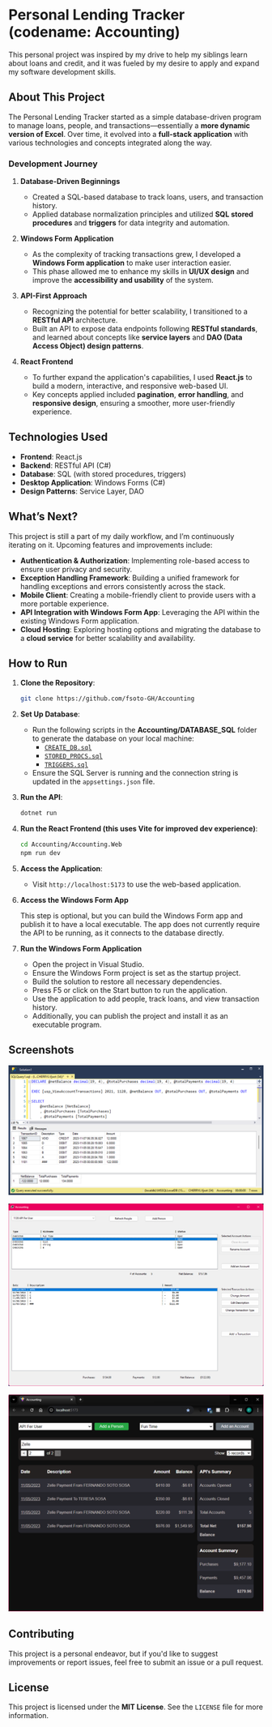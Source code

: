 # Personal Lending Tracker (codename: Accounting)

This personal project was inspired by my drive to help my siblings learn about loans and credit, and it was fueled by my desire to apply and expand my software development skills.

## **About This Project**

The Personal Lending Tracker started as a simple database-driven program to manage loans, people, and transactions—essentially a **more dynamic version of Excel**. Over time, it evolved into a **full-stack application** with various technologies and concepts integrated along the way.

### **Development Journey**

1. **Database-Driven Beginnings**

   - Created a SQL-based database to track loans, users, and transaction history.
   - Applied database normalization principles and utilized **SQL stored procedures** and **triggers** for data integrity and automation.

2. **Windows Form Application**

   - As the complexity of tracking transactions grew, I developed a **Windows Form application** to make user interaction easier.
   - This phase allowed me to enhance my skills in **UI/UX design** and improve the **accessibility and usability** of the system.

3. **API-First Approach**

   - Recognizing the potential for better scalability, I transitioned to a **RESTful API** architecture.
   - Built an API to expose data endpoints following **RESTful standards**, and learned about concepts like **service layers** and **DAO (Data Access Object) design patterns**.

4. **React Frontend**
   - To further expand the application's capabilities, I used **React.js** to build a modern, interactive, and responsive web-based UI.
   - Key concepts applied included **pagination**, **error handling**, and **responsive design**, ensuring a smoother, more user-friendly experience.

## **Technologies Used**

- **Frontend**: React.js
- **Backend**: RESTful API (C#)
- **Database**: SQL (with stored procedures, triggers)
- **Desktop Application**: Windows Forms (C#)
- **Design Patterns**: Service Layer, DAO

## **What’s Next?**

This project is still a part of my daily workflow, and I’m continuously iterating on it. Upcoming features and improvements include:

- **Authentication & Authorization**: Implementing role-based access to ensure user privacy and security.
- **Exception Handling Framework**: Building a unified framework for handling exceptions and errors consistently across the stack.
- **Mobile Client**: Creating a mobile-friendly client to provide users with a more portable experience.
- **API Integration with Windows Form App**: Leveraging the API within the existing Windows Form application.
- **Cloud Hosting**: Exploring hosting options and migrating the database to a **cloud service** for better scalability and availability.

## **How to Run**

1. **Clone the Repository**:
   ```bash
   git clone https://github.com/fsoto-GH/Accounting
   ```
2. **Set Up Database**:

   - Run the following scripts in the **Accounting/DATABASE_SQL** folder to generate the database on your local machine:
     - [`CREATE_DB.sql`](DATABASE_SQL/CREATE_DB.sql)
     - [`STORED_PROCS.sql`](DATABASE_SQL/STORED_PROCS.sql)
     - [`TRIGGERS.sql`](DATABASE_SQL/TRIGGERS.sql)
   - Ensure the SQL Server is running and the connection string is updated in the `appsettings.json` file.

3. **Run the API**:

   ```bash
   dotnet run
   ```

4. **Run the React Frontend (this uses Vite for improved dev experience)**:

   ```bash
   cd Accounting/Accounting.Web
   npm run dev
   ```

5. **Access the Application**:

   - Visit `http://localhost:5173` to use the web-based application.

6. **Access the Windows Form App**

   This step is optional, but you can build the Windows Form app and publish it to have a local executable. The app does not currently require the API to be running, as it connects to the database directly.

7. **Run the Windows Form Application**
   - Open the project in Visual Studio.
   - Ensure the Windows Form project is set as the startup project.
   - Build the solution to restore all necessary dependencies.
   - Press F5 or click on the Start button to run the application.
   - Use the application to add people, track loans, and view transaction history.
   - Additionally, you can publish the project and install it as an executable program.

## **Screenshots**

![A screenshot of SSMS running a SQL stored procedure that was used in the initial development phase.](readme/pics/sql_view.png)

![A screenshot of the Windows Form application that became the first extension to this project.](readme/pics/app_view.png)

![A screenshot of the Windows Form application that became the first extension to this project.](readme/pics/web_view.png)

## **Contributing**

This project is a personal endeavor, but if you'd like to suggest improvements or report issues, feel free to submit an issue or a pull request.

## **License**

This project is licensed under the **MIT License**. See the `LICENSE` file for more information.
